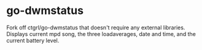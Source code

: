 go-dwmstatus
============

Fork off ctgrl/go-dwmstatus that doesn't require any external libraries.
Displays current mpd song, the three loadaverages, date and time, and the current battery level.
